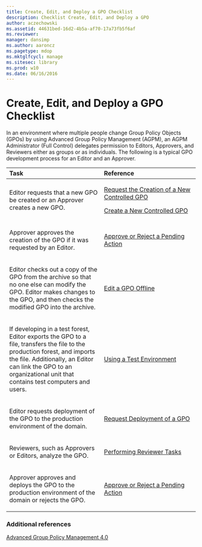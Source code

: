 ```yaml
---
title: Create, Edit, and Deploy a GPO Checklist
description: Checklist Create, Edit, and Deploy a GPO
author: aczechowski
ms.assetid: 44631bed-16d2-4b5a-af70-17a73fb5f6af
ms.reviewer: 
manager: dansimp
ms.author: aaroncz
ms.pagetype: mdop
ms.mktglfcycl: manage
ms.sitesec: library
ms.prod: w10
ms.date: 06/16/2016
---
```



# Create, Edit, and Deploy a GPO Checklist


In an environment where multiple people change Group Policy Objects (GPOs) by using Advanced Group Policy Management (AGPM), an AGPM Administrator (Full Control) delegates permission to Editors, Approvers, and Reviewers either as groups or as individuals. The following is a typical GPO development process for an Editor and an Approver.

<table>
<colgroup>
<col width="50%" />
<col width="50%" />
</colgroup>
<thead>
<tr class="header">
<th align="left">Task</th>
<th align="left">Reference</th>
</tr>
</thead>
<tbody>
<tr class="odd">
<td align="left"><p>Editor requests that a new GPO be created or an Approver creates a new GPO.</p></td>
<td align="left"><p><a href="request-the-creation-of-a-new-controlled-gpo-agpm40.md" data-raw-source="[Request the Creation of a New Controlled GPO](request-the-creation-of-a-new-controlled-gpo-agpm40.md)">Request the Creation of a New Controlled GPO</a></p>
<p><a href="create-a-new-controlled-gpo-agpm40.md" data-raw-source="[Create a New Controlled GPO](create-a-new-controlled-gpo-agpm40.md)">Create a New Controlled GPO</a></p></td>
</tr>
<tr class="even">
<td align="left"><p>Approver approves the creation of the GPO if it was requested by an Editor.</p></td>
<td align="left"><p><a href="approve-or-reject-a-pending-action-agpm40.md" data-raw-source="[Approve or Reject a Pending Action](approve-or-reject-a-pending-action-agpm40.md)">Approve or Reject a Pending Action</a></p></td>
</tr>
<tr class="odd">
<td align="left"><p>Editor checks out a copy of the GPO from the archive so that no one else can modify the GPO. Editor makes changes to the GPO, and then checks the modified GPO into the archive.</p></td>
<td align="left"><p><a href="edit-a-gpo-offline-agpm40.md" data-raw-source="[Edit a GPO Offline](edit-a-gpo-offline-agpm40.md)">Edit a GPO Offline</a></p></td>
</tr>
<tr class="even">
<td align="left"><p>If developing in a test forest, Editor exports the GPO to a file, transfers the file to the production forest, and imports the file. Additionally, an Editor can link the GPO to an organizational unit that contains test computers and users.</p></td>
<td align="left"><p><a href="using-a-test-environment.md" data-raw-source="[Using a Test Environment](using-a-test-environment.md)">Using a Test Environment</a></p></td>
</tr>
<tr class="odd">
<td align="left"><p>Editor requests deployment of the GPO to the production environment of the domain.</p></td>
<td align="left"><p><a href="request-deployment-of-a-gpo-agpm40.md" data-raw-source="[Request Deployment of a GPO](request-deployment-of-a-gpo-agpm40.md)">Request Deployment of a GPO</a></p></td>
</tr>
<tr class="even">
<td align="left"><p>Reviewers, such as Approvers or Editors, analyze the GPO.</p></td>
<td align="left"><p><a href="performing-reviewer-tasks-agpm40.md" data-raw-source="[Performing Reviewer Tasks](performing-reviewer-tasks-agpm40.md)">Performing Reviewer Tasks</a></p></td>
</tr>
<tr class="odd">
<td align="left"><p>Approver approves and deploys the GPO to the production environment of the domain or rejects the GPO.</p></td>
<td align="left"><p><a href="approve-or-reject-a-pending-action-agpm40.md" data-raw-source="[Approve or Reject a Pending Action](approve-or-reject-a-pending-action-agpm40.md)">Approve or Reject a Pending Action</a></p></td>
</tr>
</tbody>
</table>

 

### Additional references

[Advanced Group Policy Management 4.0](advanced-group-policy-management-40.md)

 

 





